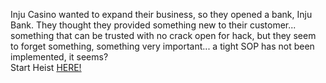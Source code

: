 Inju Casino wanted to expand their business, so they opened a bank, Inju Bank. They thought they provided something new to their customer... something that can be trusted with no crack open for hack, but they seem to forget something, something very important... a tight SOP has not been implemented, it seems?  
&nbsp;  
Start Heist [HERE!](http://127.0.0.1:40008)